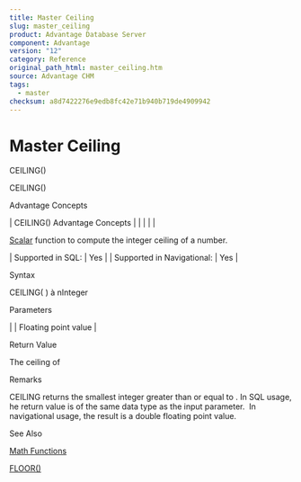 ```yaml
---
title: Master Ceiling
slug: master_ceiling
product: Advantage Database Server
component: Advantage
version: "12"
category: Reference
original_path_html: master_ceiling.htm
source: Advantage CHM
tags:
  - master
checksum: a8d7422276e9edb8fc42e71b940b719de4909942
---
```


# Master Ceiling

CEILING()

CEILING()

Advantage Concepts

| CEILING()  Advantage Concepts |  |  |  |  |

[Scalar](master_supported_scalar_functions.md) function to compute the integer ceiling of a number.

| Supported in SQL: | Yes |
| Supported in Navigational: | Yes |

Syntax

CEILING( <nValue> ) à nInteger

Parameters

| <nValue> | Floating point value |

Return Value

The ceiling of <nValue>

Remarks

CEILING returns the smallest integer greater than or equal to <nValue>. In SQL usage, he return value is of the same data type as the input parameter.  In navigational usage, the result is a double floating point value.

See Also

[Math Functions](master_math_functions.md)

[FLOOR()](master_floor.md)
